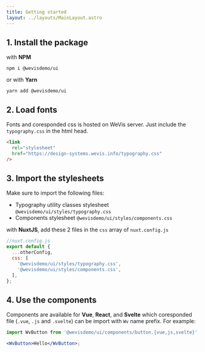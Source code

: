 ```yaml
---
title: Getting started
layout: ../layouts/MainLayout.astro
---
```


## 1. Install the package

with **NPM**

```shell
npm i @wevisdemo/ui
```

or with **Yarn**

```shell
yarn add @wevisdemo/ui
```

## 2. Load fonts

Fonts and coresponded css is hosted on WeVis server. Just include the `typography.css` in the html head.

```html
<link
  rel="stylesheet"
  href="https://design-systems.wevis.info/typography.css"
/>
```

## 3. Import the stylesheets

Make sure to import the following files:

- Typography utility classes stylesheet `@wevisdemo/ui/styles/typography.css`
- Components stylesheet `@wevisdemo/ui/styles/components.css`

with **NuxtJS**, add these 2 files in the `css` array of `nuxt.config.js`

```jsx
//nuxt.config.js
export default {
  ...otherConfig,
  css: [
    '@wevisdemo/ui/styles/typography.css',
    '@wevisdemo/ui/styles/components.css',
  ],
};
```

## 4. Use the components

Components are available for **Vue**, **React**, and **Svelte** which coresponded file (`.vue`, `.js` and `.svelte`) can be import with `Wv` name prefix. For example:

```jsx
import WvButton from '@wevisdemo/ui/components/button.{vue,js,svelte}';

<WvButton>Hello</WvButton>;
```
